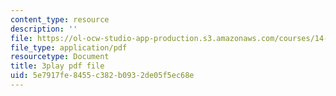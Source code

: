 ```yaml
---
content_type: resource
description: ''
file: https://ol-ocw-studio-app-production.s3.amazonaws.com/courses/14-01-principles-of-microeconomics-fall-2018/5e7917fe8455c382b0932de05f5ec68e_x0scPosOsoI.pdf
file_type: application/pdf
resourcetype: Document
title: 3play pdf file
uid: 5e7917fe-8455-c382-b093-2de05f5ec68e
---
```


